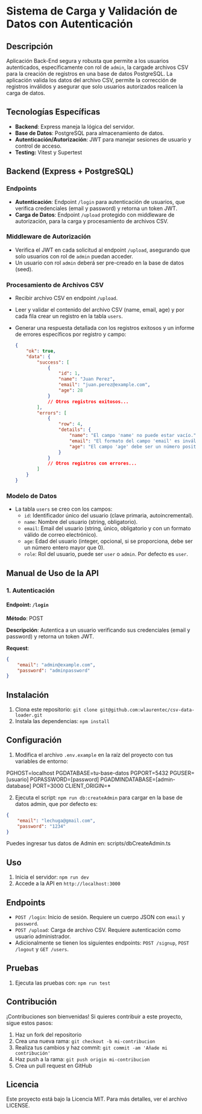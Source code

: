 # Sistema de Carga y Validación de Datos con Autenticación

## Descripción

Aplicación Back-End segura y robusta que permite a los usuarios autenticados, específicamente con rol de `admin`, la cargade  archivos CSV para la creación de registros en una base de datos PostgreSQL. La aplicación valida los datos del archivo CSV, permite la corrección de registros inválidos y asegurar que solo usuarios autorizados realicen la carga de datos.

## Tecnologías Específicas

- **Backend**: Express maneja la lógica del servidor.
- **Base de Datos**: PostgreSQL para almacenamiento de datos.
- **Autenticación/Autorización**: JWT para manejar sesiones de usuario y control de acceso.
- **Testing:** Vitest y Supertest

## Backend (Express + PostgreSQL)

### Endpoints

- **Autenticación**: Endpoint `/login` para autenticación de usuarios, que verifica credenciales (email y password) y retorna un token JWT.
- **Carga de Datos**: Endpoint `/upload` protegido con middleware de autorización, para la carga y procesamiento de archivos CSV.

### Middleware de Autorización

- Verifica el JWT en cada solicitud al endpoint `/upload`, asegurando que solo usuarios con rol de `admin` puedan acceder.
- Un usuario con rol `admin` deberá ser pre-creado en la base de datos (seed).

### Procesamiento de Archivos CSV

- Recibir archivo CSV en endpoint `/upload`.
- Leer y validar el contenido del archivo CSV (name, email, age) y por cada fila crear un registro en la tabla `users`.
- Generar una respuesta detallada con los registros exitosos y un informe de errores específicos por registro y campo:

    ```json
    {
        "ok": true,
        "data": {
            "success": [
                {
                    "id": 1,
                    "name": "Juan Perez",
                    "email": "juan.perez@example.com",
                    "age": 28
                }
                // Otros registros exitosos...
            ],
            "errors": [
                {
                    "row": 4,
                    "details": {
                        "name": "El campo 'name' no puede estar vacío.",
                        "email": "El formato del campo 'email' es inválido.",
                        "age": "El campo 'age' debe ser un número positivo."
                    }
                }
                // Otros registros con errores...
            ]
        }
    }
    ```

### Modelo de Datos

- La tabla `users` se creo con los campos:
    - `id`: Identificador único del usuario (clave primaria, autoincremental).
    - `name`: Nombre del usuario (string, obligatorio).
    - `email`: Email del usuario (string, único, obligatorio y con un formato válido de correo electrónico).
    - `age`: Edad del usuario (integer, opcional, si se proporciona, debe ser un número entero mayor que 0).
    - `role`: Rol del usuario, puede ser `user` o `admin`. Por defecto es `user`.


## Manual de Uso de la API

### 1. Autenticación

#### Endpoint: `/login`

**Método**: POST

**Descripción**: Autentica a un usuario verificando sus credenciales (email y password) y retorna un token JWT.

**Request**:

```json
{
    "email": "admin@example.com",
    "password": "adminpassword"
}
```

## Instalación

1. Clona este repositorio: `git clone git@github.com:wlaurentec/csv-data-loader.git`
2. Instala las dependencias: `npm install`

## Configuración

1. Modifica el archivo `.env.example` en la raíz del proyecto con tus variables de entorno:

PGHOST=localhost
PGDATABASE=tu-base-datos
PGPORT=5432
PGUSER=[usuario]
PGPASSWORD=[password]
PGADMINDATABASE=[admin-database]
PORT=3000
CLIENT_ORIGIN=*


2. Ejecuta el script: `npm run db:createAdmin` para cargar en la base de datos admin, que por defecto es:

```json
{
    "email": "lechuga@gmail.com",
    "password": "1234"
}
```
Puedes ingresar tus datos de Admin en: scripts/dbCreateAdmin.ts
## Uso

1. Inicia el servidor: `npm run dev`
2. Accede a la API en `http://localhost:3000`

## Endpoints

- `POST /login`: Inicio de sesión. Requiere un cuerpo JSON con `email` y `password`.
- `POST /upload`: Carga de archivo CSV. Requiere autenticación como usuario administrador.
- Adicionalmente se tienen los siguientes endpoints: `POST /signup`, `POST /logout` y `GET /users`.

## Pruebas

1. Ejecuta las pruebas con: `npm run test`

## Contribución

¡Contribuciones son bienvenidas! Si quieres contribuir a este proyecto, sigue estos pasos:

1. Haz un fork del repositorio
2. Crea una nueva rama: `git checkout -b mi-contribucion`
3. Realiza tus cambios y haz commit: `git commit -am 'Añade mi contribución'`
4. Haz push a la rama: `git push origin mi-contribucion`
5. Crea un pull request en GitHub

## Licencia

Este proyecto está bajo la Licencia MIT. Para más detalles, ver el archivo LICENSE.